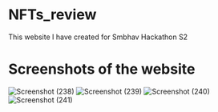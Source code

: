 # NFTs_review

This website I have created for Smbhav Hackathon S2 

# Screenshots of the website
![Screenshot (238)](https://user-images.githubusercontent.com/65160026/167262982-6b083dc2-0f7b-4174-be44-6bd5db821851.png)
![Screenshot (239)](https://user-images.githubusercontent.com/65160026/167262991-8b4c7da5-ec6a-4ca9-88b8-e32fa7515723.png)
![Screenshot (240)](https://user-images.githubusercontent.com/65160026/167263002-d77cb081-3420-4013-a7a7-5f4aeb492f4d.png)
![Screenshot (241)](https://user-images.githubusercontent.com/65160026/167263008-b5de0128-1ce3-46d9-990d-6d446075d858.png)
